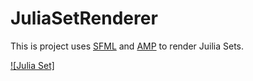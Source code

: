 # JuliaSetRenderer

This is project uses [SFML](https://github.com/SFML/SFML "SFML") and [AMP](https://docs.microsoft.com/en-us/cpp/parallel/amp/cpp-amp-cpp-accelerated-massive-parallelism?view=msvc-170 "AMP") to render Juilia Sets.

[![Julia Set]](https://aemsle.github.io/assets/img/portfolio/JuliaSet.gif)
